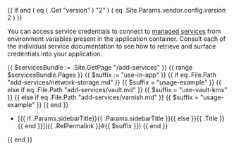 {{ if and ( eq ( .Get "version" ) "2" ) ( eq .Site.Params.vendor.config.version 2 ) }}

You can access service credentials to connect to [managed services](/add-services/) from environment variables present in the application container.
Consult each of the individual service documentation to see how to retrieve and surface credentials into your application.

{{ $servicesBundle := .Site.GetPage "/add-services" }}
{{ range $servicesBundle.Pages }}
{{ $suffix := "use-in-app" }}
{{ if eq .File.Path "add-services/network-storage.md" }}
    {{ $suffix = "usage-example" }}
{{ else if eq .File.Path "add-services/vault.md" }}
    {{ $suffix = "use-vault-kms" }}
{{ else if eq .File.Path "add-services/varnish.md" }}
    {{ $suffix = "usage-example" }}
{{ end }}
- [{{ if .Params.sidebarTitle}}{{ .Params.sidebarTitle }}{{ else }}{{ .Title }}{{ end }}]({{ .RelPermalink }}#{{ $suffix }})
{{ end }}

{{ end }}
